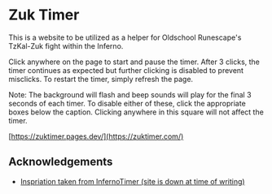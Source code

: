 # Zuk Timer
This is a website to be utilized as a helper for Oldschool Runescape's TzKal-Zuk fight within the Inferno. 

Click anywhere on the page to start and pause the timer. After 3 clicks, the timer continues as expected but further clicking is disabled to prevent misclicks. To restart the timer, simply refresh the page. 

Note: The background will flash and beep sounds will play for the final 3 seconds of each timer. To disable either of these, click the appropriate boxes below the caption. Clicking anywhere in this square will not affect the timer.

[https://zuktimer.pages.dev/](https://zuktimer.com/)






## Acknowledgements

 - [Inspriation taken from  InfernoTimer (site is down at time of writing)](https://github.com/maxswa/inferno-timer)

